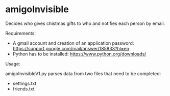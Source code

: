 # amigoInvisible
Decides who gives chistmas gifts to who and notifies each person by email.

Requirements:

- A gmail account and creation of an application password:
https://support.google.com/mail/answer/185833?hl=en
- Python has to be installed: https://www.python.org/downloads/


Usage:

amigoInvisibleV1.py parses data from two files that need to be completed:
- settings.txt
- friends.txt
